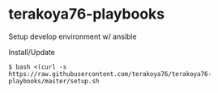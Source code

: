 # terakoya76-playbooks

Setup develop environment w/ ansible

Install/Update

```shell
$ bash <(curl -s https://raw.githubusercontent.com/terakoya76/terakoya76-playbooks/master/setup.sh
```
